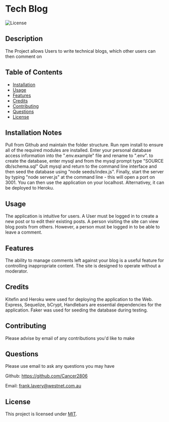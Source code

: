 # Tech Blog  

![License](https://img.shields.io/badge/License-MIT-yellow.svg)
  

## Description

The Project allows Users to write technical blogs, which other users can then comment on

  
## Table of Contents

- [Installation](#installation-notes)
- [Usage](#usage)
- [Features](#features)
- [Credits](#credits)
- [Contributing](#contributing)
- [Questions](#questions)
- [License](#license)



## Installation Notes  

  Pull from Github and maintain the folder structure.  Run npm install to ensure all of the required modules are installed.  Enter your personal database access information into the ".env.example" file and rename to ".env".  to create the database, enter mysql and from the mysql prompt type "SOURCE db/schema.sql"  Quit mysql and return to the command line interface and then seed the database using "node seeds/index.js".  Finally, start the server by typing "node server.js" at the command line - this will open a port on 3001.  You can then use the application on your localhost.  Alternativey, it can be deployed to Heroku.    


## Usage 

  The application is intuitive for users.  A User must be logged in to create a new post or to edit their existing posts.  A person visiting the site can view blog posts from others.  However, a person must be logged in to be able to leave a comment.   


## Features  

  The ability to manage comments left against your blog is a useful feature for controlling inappropriate content.  The site is designed to operate without a moderator.   


## Credits  

  Kitefin and Heroku were used for deploying the application to the Web.  Express, Sequelize, bCrypt, Handlebars are essential dependencies for the application.  Faker was used for seeding the database during testing.   


## Contributing  

  Please advise by email of any contributions you'd like to make   




## Questions
Please use email to ask any questions you may have

Github:  https://github.com/Cancer2806

Email:  frank.lavery@westnet.com.au


## License
This project is licensed under [MIT](https://opensource.org/licenses/MIT).
